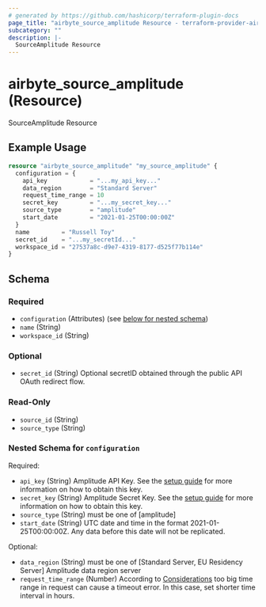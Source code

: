 ```yaml
---
# generated by https://github.com/hashicorp/terraform-plugin-docs
page_title: "airbyte_source_amplitude Resource - terraform-provider-airbyte"
subcategory: ""
description: |-
  SourceAmplitude Resource
---
```


# airbyte_source_amplitude (Resource)

SourceAmplitude Resource

## Example Usage

```terraform
resource "airbyte_source_amplitude" "my_source_amplitude" {
  configuration = {
    api_key            = "...my_api_key..."
    data_region        = "Standard Server"
    request_time_range = 10
    secret_key         = "...my_secret_key..."
    source_type        = "amplitude"
    start_date         = "2021-01-25T00:00:00Z"
  }
  name         = "Russell Toy"
  secret_id    = "...my_secretId..."
  workspace_id = "27537a8c-d9e7-4319-8177-d525f77b114e"
}
```

<!-- schema generated by tfplugindocs -->
## Schema

### Required

- `configuration` (Attributes) (see [below for nested schema](#nestedatt--configuration))
- `name` (String)
- `workspace_id` (String)

### Optional

- `secret_id` (String) Optional secretID obtained through the public API OAuth redirect flow.

### Read-Only

- `source_id` (String)
- `source_type` (String)

<a id="nestedatt--configuration"></a>
### Nested Schema for `configuration`

Required:

- `api_key` (String) Amplitude API Key. See the <a href="https://docs.airbyte.com/integrations/sources/amplitude#setup-guide">setup guide</a> for more information on how to obtain this key.
- `secret_key` (String) Amplitude Secret Key. See the <a href="https://docs.airbyte.com/integrations/sources/amplitude#setup-guide">setup guide</a> for more information on how to obtain this key.
- `source_type` (String) must be one of [amplitude]
- `start_date` (String) UTC date and time in the format 2021-01-25T00:00:00Z. Any data before this date will not be replicated.

Optional:

- `data_region` (String) must be one of [Standard Server, EU Residency Server]
Amplitude data region server
- `request_time_range` (Number) According to <a href="https://www.docs.developers.amplitude.com/analytics/apis/export-api/#considerations">Considerations</a> too big time range in request can cause a timeout error. In this case, set shorter time interval in hours.


